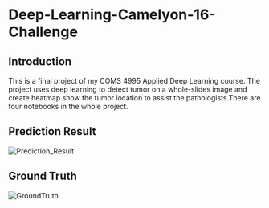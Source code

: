 # Deep-Learning-Camelyon-16-Challenge
## Introduction
This is a final project of my COMS 4995 Applied Deep Learning course. The project uses deep learning to detect tumor on a whole-slides image and create heatmap show the tumor location to assist the pathologists.There are four notebooks in the whole project.
## Prediction Result
![Prediction_Result](https://user-images.githubusercontent.com/68169061/102191281-0cfa7f80-3e6e-11eb-814b-c48f2364bd2b.png)
## Ground Truth
![GroundTruth](https://user-images.githubusercontent.com/68169061/102191700-9e69f180-3e6e-11eb-90dc-e76aa7be8ce6.png)
